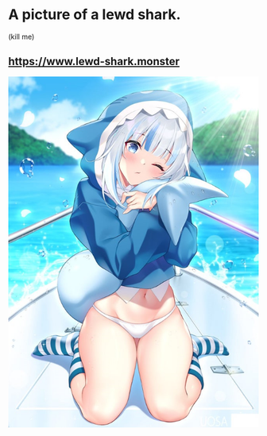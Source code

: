 # A picture of a lewd shark.
(kill me)
## https://www.lewd-shark.monster
<a href="https://lewd-shark.monster"><p align="center"><img src="./lewdshark.png"></p></a>
